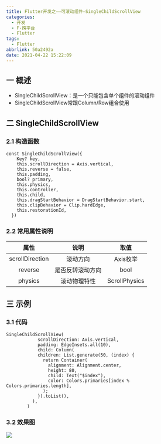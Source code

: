 ```yaml
---
title: Flutter开发之——可滚动组件—SingleChildScrollView
categories:
  - 开发
  - F-跨平台
  - Flutter
tags:
  - Flutter
abbrlink: 50a2492a
date: 2021-04-22 15:22:09
---
```

## 一 概述

* SingleChildScrollView：是一个只能包含单个组件的滚动组件
* SingleChildScrollView常跟Column/Row组合使用

<!--more-->

## 二 SingleChildScrollView

### 2.1 构造函数

```
const SingleChildScrollView({
    Key? key,
    this.scrollDirection = Axis.vertical,
    this.reverse = false,
    this.padding,
    bool? primary,
    this.physics,
    this.controller,
    this.child,
    this.dragStartBehavior = DragStartBehavior.start,
    this.clipBehavior = Clip.hardEdge,
    this.restorationId,
  })
```

### 2.2 常用属性说明

|      属性       |       说明       |     取值      |
| :-------------: | :--------------: | :-----------: |
| scrollDirection |     滚动方向     |   Axis枚举    |
|     reverse     | 是否反转滚动方向 |     bool      |
|     physics     |   滚动物理特性   | ScrollPhysics |

## 三 示例

### 3.1 代码

```
SingleChildScrollView(
            scrollDirection: Axis.vertical,
            padding: EdgeInsets.all(10),
            child: Column(
            children: List.generate(50, (index) {
              return Container(
                alignment: Alignment.center,
                height: 80,
                child: Text("$index"),
                color: Colors.primaries[index % Colors.primaries.length],
              );
            }).toList(),
          ),
        )
```

### 3.2 效果图

![][1]


[1]:https://raw.githubusercontent.com/PGzxc/CDN/master/blog-flutter/flutter-singleChildScrollView-sample.gif